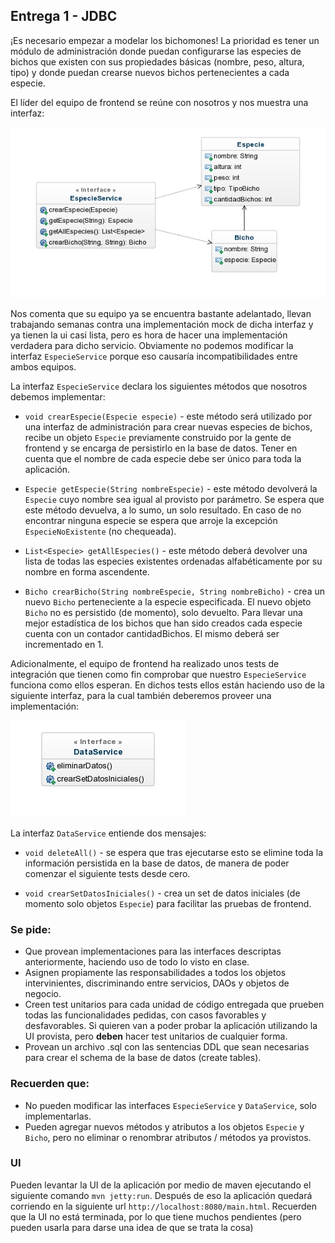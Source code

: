 ## Entrega 1 - JDBC

¡Es necesario empezar a modelar los bichomones! La prioridad es tener un módulo de administración donde puedan configurarse las especies de bichos que existen con sus propiedades básicas (nombre, peso, altura, tipo) y donde puedan crearse nuevos bichos pertenecientes a cada especie.

El líder del equipo de frontend se reúne con nosotros y nos muestra una interfaz:

![EspecieService](EspecieService.png)

Nos comenta que su equipo ya se encuentra bastante adelantado, llevan trabajando semanas contra una implementación mock de dicha interfaz y ya tienen la ui casi lista, pero es hora de hacer una implementación verdadera para dicho servicio. Obviamente no podemos modificar la interfaz `EspecieService` porque eso causaría incompatibilidades entre ambos equipos.

La interfaz `EspecieService` declara los siguientes métodos que nosotros debemos implementar:

- `void crearEspecie(Especie especie)` - este método será utilizado por una interfaz de administración para crear nuevas especies de bichos, recibe un objeto `Especie` previamente construido por la gente de frontend y se encarga de persistirlo en la base de datos.  Tener en cuenta que el nombre de cada especie debe ser único para toda la aplicación.

- `Especie getEspecie(String nombreEspecie)` - este método devolverá la `Especie` cuyo nombre sea igual al provisto por parámetro.  Se espera que este método devuelva, a lo sumo, un solo resultado.  En caso de no encontrar ninguna especie se espera que arroje la excepción `EspecieNoExistente` (no chequeada).

- `List<Especie> getAllEspecies()` - este método deberá devolver una lista de todas las especies existentes ordenadas alfabéticamente por su nombre en forma ascendente.

- `Bicho crearBicho(String nombreEspecie, String nombreBicho)` - crea un nuevo `Bicho` perteneciente a la especie especificada. El nuevo objeto `Bicho` no es persistido (de momento), solo devuelto. Para llevar una mejor estadística de los bichos que han sido creados cada especie cuenta con un contador cantidadBichos. El mismo deberá ser incrementado en 1.

Adicionalmente, el equipo de frontend ha realizado unos tests de integración que tienen como fin comprobar que nuestro `EspecieService` funciona como ellos esperan.  En dichos tests ellos están haciendo uso de la siguiente interfaz, para la cual también deberemos proveer una implementación:

![DataService](DataService.png)

La interfaz `DataService` entiende dos mensajes:

- `void deleteAll()` - se espera que tras ejecutarse esto se elimine toda la información persistida en la base de datos, de manera de poder comenzar el siguiente tests desde cero.

- `void crearSetDatosIniciales()` - crea un set de datos iniciales (de momento solo objetos `Especie`) para facilitar las pruebas de frontend.

### Se pide:
- Que provean implementaciones para las interfaces descriptas anteriormente, haciendo uso de todo lo visto en clase.
- Asignen propiamente las responsabilidades a todos los objetos intervinientes, discriminando entre servicios, DAOs y objetos de negocio.
- Creen test unitarios para cada unidad de código entregada que prueben todas las funcionalidades pedidas, con casos favorables y desfavorables. Si quieren van a poder probar la aplicación utilizando la UI provista, pero **deben** hacer test unitarios de cualquier forma.
- Provean un archivo .sql con las sentencias DDL que sean necesarias para crear el schema de la base de datos (create tables).

### Recuerden que:
- No pueden modificar las interfaces `EspecieService` y `DataService`, solo implementarlas.
- Pueden agregar nuevos métodos y atributos a los objetos `Especie` y `Bicho`, pero no eliminar o renombrar atributos / métodos ya provistos.

### UI
Pueden levantar la UI de la aplicación por medio de maven ejecutando el siguiente comando `mvn jetty:run`. Después de eso la aplicación quedará corriendo en la siguiente url `http://localhost:8080/main.html`. Recuerden que la UI no está terminada, por lo que tiene muchos pendientes (pero pueden usarla para darse una idea de que se trata la cosa)
